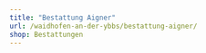 ```yaml
---
title: "Bestattung Aigner"
url: /waidhofen-an-der-ybbs/bestattung-aigner/
shop: Bestattungen
---
```

